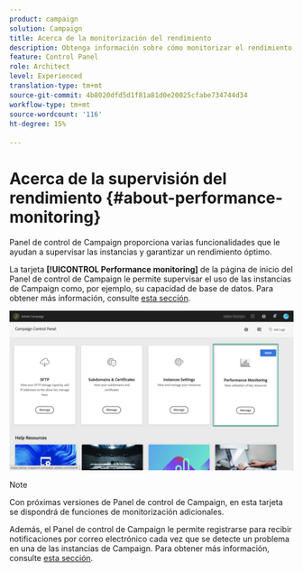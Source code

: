 ```yaml
---
product: campaign
solution: Campaign
title: Acerca de la monitorización del rendimiento
description: Obtenga información sobre cómo monitorizar el rendimiento de las instancias en el Panel de control de Campaign
feature: Control Panel
role: Architect
level: Experienced
translation-type: tm+mt
source-git-commit: 4b8020dfd5d1f81a81d0e20025cfabe734744d34
workflow-type: tm+mt
source-wordcount: '116'
ht-degree: 15%

---
```



# Acerca de la supervisión del rendimiento {#about-performance-monitoring}

Panel de control de Campaign proporciona varias funcionalidades que le ayudan a supervisar las instancias y garantizar un rendimiento óptimo.

La tarjeta **[!UICONTROL Performance monitoring]** de la página de inicio del Panel de control de Campaign le permite supervisar el uso de las instancias de Campaign como, por ejemplo, su capacidad de base de datos. Para obtener más información, consulte [esta sección](../../performance-monitoring/using/database-monitoring.md).

![](assets/performance_card.png)

>[!NOTE]
>
>Con próximas versiones de Panel de control de Campaign, en esta tarjeta se dispondrá de funciones de monitorización adicionales.

Además, el Panel de control de Campaign le permite registrarse para recibir notificaciones por correo electrónico cada vez que se detecte un problema en una de las instancias de Campaign. Para obtener más información, consulte [esta sección](../../performance-monitoring/using/email-alerting.md).

